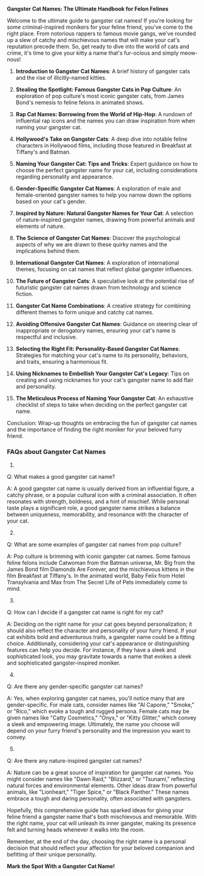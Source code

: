 **Gangster Cat Names: The Ultimate Handbook for Felon Felines**

Welcome to the ultimate guide to gangster cat names! If you're looking for some criminal-inspired monikers for your feline friend, you've come to the right place. From notorious rappers to famous movie gangs, we've rounded up a slew of catchy and mischievous names that will make your cat's reputation precede them. So, get ready to dive into the world of cats and crime, it's time to give your kitty a name that's fur-ocious and simply meow-nous!

1. **Introduction to Gangster Cat Names**: A brief history of gangster cats and the rise of illicitly-named kitties. 

2. **Stealing the Spotlight: Famous Gangster Cats in Pop Culture**: An exploration of pop culture's most iconic gangster cats, from James Bond's nemesis to feline felons in animated shows. 

3. **Rap Cat Names: Borrowing from the World of Hip-Hop**: A rundown of influential rap icons and the names you can draw inspiration from when naming your gangster cat. 

4. **Hollywood's Take on Gangster Cats**: A deep dive into notable feline characters in Hollywood films, including those featured in Breakfast at Tiffany's and Batman. 

5. **Naming Your Gangster Cat: Tips and Tricks**: Expert guidance on how to choose the perfect gangster name for your cat, including considerations regarding personality and appearance. 

6. **Gender-Specific Gangster Cat Names**: A exploration of male and female-oriented gangster names to help you narrow down the options based on your cat's gender. 

7. **Inspired by Nature: Natural Gangster Names for Your Cat**: A selection of nature-inspired gangster names, drawing from powerful animals and elements of nature. 

8. **The Science of Gangster Cat Names**: Discover the psychological aspects of why we are drawn to these quirky names and the implications behind them. 

9. **International Gangster Cat Names**: A exploration of international themes, focusing on cat names that reflect global gangster influences. 

10. **The Future of Gangster Cats**: A speculative look at the potential rise of futuristic gangster cat names drawn from technology and science fiction. 

11. **Gangster Cat Name Combinations**: A creative strategy for combining different themes to form unique and catchy cat names. 

12. **Avoiding Offensive Gangster Cat Names**: Guidance on steering clear of inappropriate or derogatory names, ensuring your cat's name is respectful and inclusive. 

13. **Selecting the Right Fit: Personality-Based Gangster Cat Names**: Strategies for matching your cat's name to its personality, behaviors, and traits, ensuring a harmonious fit. 

14. **Using Nicknames to Embellish Your Gangster Cat's Legacy**: Tips on creating and using nicknames for your cat's gangster name to add flair and personality. 

15. **The Meticulous Process of Naming Your Gangster Cat**: An exhaustive checklist of steps to take when deciding on the perfect gangster cat name. 

Conclusion: Wrap-up thoughts on embracing the fun of gangster cat names and the importance of finding the right moniker for your beloved furry friend.

### FAQs about Gangster Cat Names
1. 
Q: What makes a good gangster cat name?

A: A good gangster cat name is usually derived from an influential figure, a catchy phrase, or a popular cultural icon with a criminal association. It often resonates with strength, boldness, and a hint of mischief. While personal taste plays a significant role, a good gangster name strikes a balance between uniqueness, memorability, and resonance with the character of your cat. 

2. 
Q: What are some examples of gangster cat names from pop culture?

A: Pop culture is brimming with iconic gangster cat names. Some famous feline felons include Catwoman from the Batman universe, Mr. Big from the James Bond film Diamonds Are Forever, and the mischievous kittens in the film Breakfast at Tiffany's. In the animated world, Baby Felix from Hotel Transylvania and Max from The Secret Life of Pets immediately come to mind. 

3. 
Q: How can I decide if a gangster cat name is right for my cat?

A: Deciding on the right name for your cat goes beyond personalization; it should also reflect the character and personality of your furry friend. If your cat exhibits bold and adventurous traits, a gangster name could be a fitting choice. Additionally, considering your cat's appearance or distinguishing features can help you decide. For instance, if they have a sleek and sophisticated look, you may gravitate towards a name that evokes a sleek and sophisticated gangster-inspired moniker. 

4. 
Q: Are there any gender-specific gangster cat names?

A: Yes, when exploring gangster cat names, you'll notice many that are gender-specific. For male cats, consider names like "Al Capone," "Smoke," or "Rico," which evoke a tough and rugged persona. Female cats may be given names like "Catty Cosmetics," "Onyx," or "Kitty Glitter," which convey a sleek and empowering image. Ultimately, the name you choose will depend on your furry friend's personality and the impression you want to convey. 

5. 
Q: Are there any nature-inspired gangster cat names?

A: Nature can be a great source of inspiration for gangster cat names. You might consider names like "Dawn Raid," "Blizzard," or "Tsunami," reflecting natural forces and environmental elements. Other ideas draw from powerful animals, like "Lionheart," "Tiger Spice," or "Black Panther." These names embrace a tough and daring personality, often associated with gangsters. 

Hopefully, this comprehensive guide has sparked ideas for giving your feline friend a gangster name that's both mischievous and memorable. With the right name, your cat will unleash its inner gangster, making its presence felt and turning heads whenever it walks into the room. 

Remember, at the end of the day, choosing the right name is a personal decision that should reflect your affection for your beloved companion and befitting of their unique personality. 

**Mark the Spot With a Gangster Cat Name!**